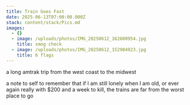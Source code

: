 ```yaml
---
title: Train Goes Fast
date: 2025-06-13T07:00:00.000Z
stack: content/stack/Pics.md
images:
  - {}
  - image: /uploads/photos/IMG_20250612_162600954.jpg
    title: smog check
  - image: /uploads/photos/IMG_20250612_152904923.jpg
    title: 6 flags
---
```


a long amtrak trip from the west coast to the midwest

a note to self to remember that if I am still lonely when I am old, or ever again really with $200 and a week to kill, the trains are far from the worst place to go
